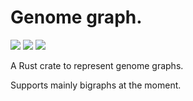 # Genome graph.

[![](http://meritbadge.herokuapp.com/genome-graph)](https://crates.io/crates/genome-graph)
[![](https://docs.rs/genome-graph/badge.svg)](https://docs.rs/genome-graph)
![](https://github.com/sebschmi/genome-graph-rs/workflows/Tests%20%26%20Lints/badge.svg?branch=main)

A Rust crate to represent genome graphs.

Supports mainly bigraphs at the moment.
